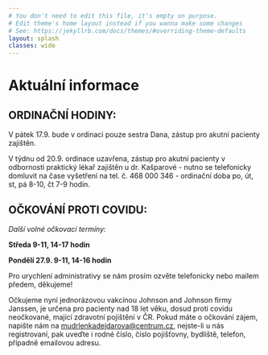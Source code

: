 ```yaml
---
# You don't need to edit this file, it's empty on purpose.
# Edit theme's home layout instead if you wanna make some changes
# See: https://jekyllrb.com/docs/themes/#overriding-theme-defaults
layout: splash
classes: wide
---
```



# Aktuální informace

## ORDINAČNÍ HODINY:

V pátek 17.9. bude v ordinaci pouze sestra Dana, zástup pro akutní pacienty zajištěn.

V týdnu od 20.9. ordinace uzavřena, zástup pro akutní pacienty v odbornosti praktický lékař zajištěn u dr. Kašparové - nutno se telefonicky
domluvit na čase vyšetření na tel. č. 468 000 346 - ordinační doba po, út, st, pá 8-10, čt 7-9 hodin.

## OČKOVÁNÍ PROTI COVIDU:

*Další volné očkovací termíny:*

**Středa 9-11, 14-17 hodin**

**Pondělí 27.9. 9-11, 14-16 hodin**

Pro urychlení administrativy se nám prosím ozvěte telefonicky nebo mailem předem, děkujeme! 

Očkujeme nyní jednorázovou vakcínou Johnson and Johnson firmy Janssen, je určena pro pacienty nad 18 let věku, dosud proti
covidu neočkované, mající zdravotní pojištění v ČR. Pokud máte o očkování zájem, napište nám na mudrlenkadejdarova@centrum.cz,
nejste-li u nás registrovaní, pak uveďte i rodné číslo, číslo pojišťovny, bydliště, telefon, případně emailovou adresu.
